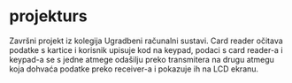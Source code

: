 # projekturs
Završni projekt iz kolegija Ugradbeni računalni sustavi.
Card reader očitava podatke s kartice i korisnik upisuje kod na keypad, podaci s card reader-a i keypad-a se s jedne atmege odašilju preko transmitera na drugu atmegu koja dohvaća podatke preko receiver-a i pokazuje ih na LCD ekranu.
